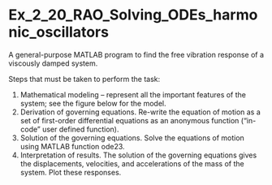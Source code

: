 # Ex_2_20_RAO_Solving_ODEs_harmonic_oscillators
A general-purpose MATLAB program to find the free vibration response of a viscously damped system.

Steps that must be taken to perform the task:
1. Mathematical modeling – represent all the important features of the system; see the figure below for the model.
2. Derivation of governing equations. Re-write the equation of motion as a set of first-order differential equations as an anonymous function (“in-code” user defined function).
3. Solution of the governing equations. Solve the equations of motion using MATLAB function ode23.
4. Interpretation of results. The solution of the governing equations gives the displacements, velocities, and accelerations of the mass of the system. Plot these responses.
